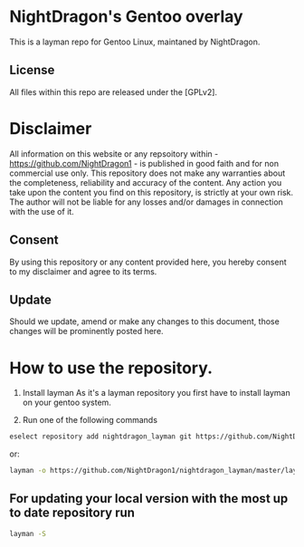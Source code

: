 # NightDragon's Gentoo overlay
This is a layman repo for Gentoo Linux, maintaned by NightDragon.

## License
All files within this repo are released under the [GPLv2].

# Disclaimer
All information on this website or any repsoitory within - https://github.com/NightDragon1 - is published in good faith and for non commercial use only. This repository does not make any warranties about the completeness, reliability and accuracy of the content. Any action you take upon the content you find on this repository, is strictly at your own risk. The author will not be liable for any losses and/or damages in connection with the use of it.

## Consent
By using this repository or any content provided here, you hereby consent to my disclaimer and agree to its terms.

## Update
Should we update, amend or make any changes to this document, those changes will be prominently posted here.

# How to use the repository.
1. Install layman 
As it's a layman repository you first have to install layman on your gentoo system.

2. Run one of the following commands 
```bash
eselect repository add nightdragon_layman git https://github.com/NightDragon1/nightdragon_layman.git
```
or:
```bash
layman -o https://github.com/NightDragon1/nightdragon_layman/master/layman.xml -f -a nightdragon_layman
```

## For updating your local version with the most up to date repository run
```bash
layman -S
```
